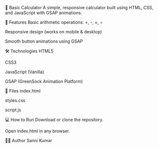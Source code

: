 
📌 Basic Calculator
A simple, responsive calculator built using HTML, CSS, and JavaScript with GSAP animations.

🚀 Features
Basic arithmetic operations: +, -, ×, ÷

Responsive design (works on mobile & desktop)

Smooth button animations using GSAP

🛠 Technologies
HTML5

CSS3

JavaScript (Vanilla)

GSAP (GreenSock Animation Platform)

📂 Files
index.html

styles.css

script.js

💻 How to Run
Download or clone the repository.

Open index.html in any browser.

👨‍💻 Author
Sanni Kumar


